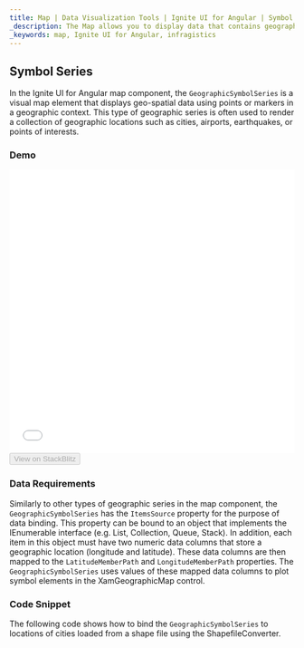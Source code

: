 ```yaml
---
title: Map | Data Visualization Tools | Ignite UI for Angular | Symbol Series | Infragistics
_description: The Map allows you to display data that contains geographic locations from view models or geo-spatial data loaded from shape files on geographic imagery maps.View the demo, dependencies, usage and toolbar for more information. 
_keywords: map, Ignite UI for Angular, infragistics
---
```


## Symbol Series

In the Ignite UI for Angular map component, the `GeographicSymbolSeries` is a visual map element that displays geo-spatial data using points or markers in a geographic context. This type of geographic series is often used to render a collection of geographic locations such as cities, airports, earthquakes, or points of interests.

### Demo

<div class="sample-container" style="height: 500px">
    <iframe id="map-geographic-symbol-series-iframe" src='{environment:demosBaseUrl}/maps/map-geographic-symbol-series' width="100%" height="100%" seamless frameBorder="0" onload="onSampleIframeContentLoaded(this);"></iframe>
</div>
<div>
    <button data-localize="stackblitz" disabled class="stackblitz-btn"   data-iframe-id="map-geographic-symbol-series-iframe" data-demos-base-url="{environment:demosBaseUrl}">View on StackBlitz
    </button>
</div>

<div class="divider--half"></div>

### Data Requirements

Similarly to other types of geographic series in the map component, the `GeographicSymbolSeries` has the `ItemsSource` property for the purpose of data binding. This property can be bound to an object that implements the IEnumerable interface (e.g. List, Collection, Queue, Stack). In addition, each item in this object must have two numeric data columns that store a geographic location (longitude and latitude). These data columns are then mapped to the `LatitudeMemberPath` and `LongitudeMemberPath` properties. The `GeographicSymbolSeries` uses values of these mapped data columns to plot symbol elements in the XamGeographicMap control.

### Code Snippet

The following code shows how to bind the `GeographicSymbolSeries` to locations of cities loaded from a shape file using the ShapefileConverter.
